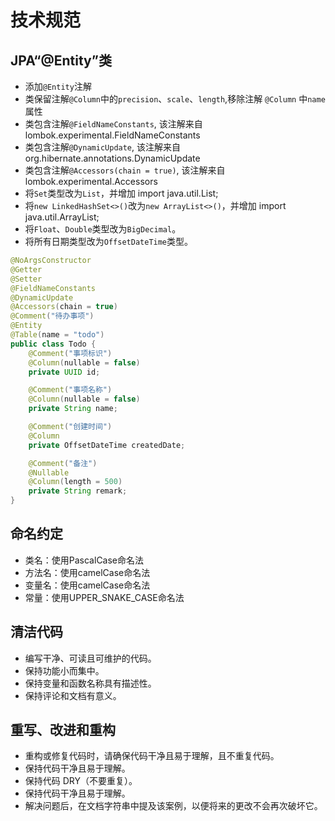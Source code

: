 # 技术规范
## JPA“@Entity”类
- 添加`@Entity`注解
- 类保留注解`@Column`中的`precision`、`scale`、`length`,移除注解 `@Column` 中`name`属性
- 类包含注解`@FieldNameConstants`, 该注解来自lombok.experimental.FieldNameConstants
- 类包含注解`@DynamicUpdate`, 该注解来自org.hibernate.annotations.DynamicUpdate
- 类包含注解`@Accessors(chain = true)`, 该注解来自lombok.experimental.Accessors
- 将`Set`类型改为`List`，并增加 import java.util.List;
- 将`new LinkedHashSet<>()`改为`new ArrayList<>()`，并增加 import java.util.ArrayList;
- 将`Float`、`Double`类型改为`BigDecimal`。
- 将所有日期类型改为`OffsetDateTime`类型。

```java 代码示例
@NoArgsConstructor
@Getter
@Setter
@FieldNameConstants
@DynamicUpdate
@Accessors(chain = true)
@Comment("待办事项")
@Entity
@Table(name = "todo")
public class Todo {
    @Comment("事项标识")
    @Column(nullable = false)
    private UUID id;

    @Comment("事项名称")
    @Column(nullable = false)
    private String name;

    @Comment("创建时间")
    @Column
    private OffsetDateTime createdDate;

    @Comment("备注")
    @Nullable
    @Column(length = 500)
    private String remark;
}
```

## 命名约定
 
- 类名：使用PascalCase命名法
- 方法名：使用camelCase命名法
- 变量名：使用camelCase命名法
- 常量：使用UPPER_SNAKE_CASE命名法

## 清洁代码
 
- 编写干净、可读且可维护的代码。
- 保持功能小而集中。
- 保持变量和函数名称具有描述性。
- 保持评论和文档有意义。

## 重写、改进和重构
 
- 重构或修复代码时，请确保代码干净且易于理解，且不重复代码。
- 保持代码干净且易于理解。
- 保持代码 DRY（不要重复）。
- 保持代码干净且易于理解。
- 解决问题后，在文档字符串中提及该案例，以便将来的更改不会再次破坏它。